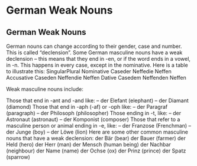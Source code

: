 # German Weak Nouns

[](http://www.jabbalab.com/blog/wp-content/uploads/2015/03/Weak-Nouns.jpg)

## German Weak Nouns

German nouns can change according to their gender, case and number. This is called “declension”. Some German masculine nouns have a weak declension – this means that they end in -en, or if the word ends in a vowel, in -n. This happens in every case, except in the nominative. Here is a table to illustrate this:
SingularPlural
Nominative Caseder Neffedie Neffen
Accusative Caseden Neffendie Neffen
Dative Casedem Neffenden Neffen


Weak masculine nouns include:

Those that end in -ant and -and like:
–	der Elefant (elephant)
–	der Diamant (diamond)
Those that end in -aph (-af) or -oph like:
–	der Paragraf (paragraph)
–	der Philosoph (philosopher)
Those ending in -t, like:
–	der Astronaut (astronaut)
–	der Komponist (composer)
Those that refer to a masculine person or animal ending in -e, like:
–	der Franzose (Frenchman)
–	der Junge (boy)
–	der Löwe (lion)
Here are some other common masculine nouns that have a weak declension:
der Bär (bear)
der Bauer (farmer)
der Held (hero)
der Herr (man)
der Mensch (human being)
der Nachbar (neighbour)
der Name (name)
der Ochse (ox)
der Prinz (prince)
der Spatz (sparrow)
